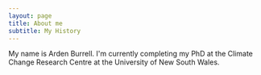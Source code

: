 ```yaml
---
layout: page
title: About me
subtitle: My History
---
```


My name is Arden Burrell.  I'm currently completing my PhD at the Climate Change Research Centre at the University of New South Wales.   
